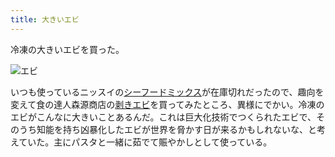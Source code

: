 ```yaml
---
title: 大きいエビ
---
```


冷凍の大きいエビを買った。

![](https://i.imgur.com/EEN2M5Wh.jpg "エビ")

いつも使っているニッスイの[シーフードミックス](https://www.amazon.co.jp/dp/B00BHOJY3M)が在庫切れだったので、趣向を変えて食の達人森源商店の[剥きエビ](https://www.amazon.co.jp/dp/B073TVTQ97)を買ってみたところ、異様にでかい。冷凍のエビがこんなに大きいことあるんだ。これは巨大化技術でつくられたエビで、そのうち知能を持ち凶暴化したエビが世界を脅かす日が来るかもしれないな、と考えていた。主にパスタと一緒に茹でて賑やかしとして使っている。
